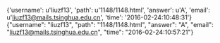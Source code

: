 {'username': u'liuzf13', 'path': u'1148/1148.html', 'answer': u'A', 'email': u'liuzf13@mails.tsinghua.edu.cn', 'time': '2016-02-24:10:48:31'}
{"username": "liuzf13", "path": "1148/1148.html", "answer": "A", "email": "liuzf13@mails.tsinghua.edu.cn", "time": "2016-02-24:10:57:21"}